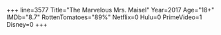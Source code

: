 +++
line=3577
Title="The Marvelous Mrs. Maisel"
Year=2017
Age="18+"
IMDb="8.7"
RottenTomatoes="89%"
Netflix=0
Hulu=0
PrimeVideo=1
Disney=0
+++

